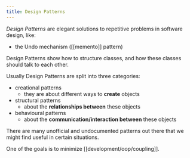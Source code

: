 ```yaml
---
title: Design Patterns
---
```


_Design Patterns_ are elegant solutions to repetitive problems in software design, like:

- the Undo mechanism ([[memento]] pattern)

Design Patterns show how to structure classes, and how these classes should talk to each other.

Usually Design Patterns are split into three categories:

- creational patterns
  - they are about different ways to **create** objects
- structural patterns
  - about the **relationships between** these objects
- behavioural patterns
  - about the **communication/interaction between** these objects

There are many unofficial and undocumented patterns out there that we might find useful in certain situations.

One of the goals is to minimize [[development/oop/coupling]].
